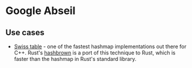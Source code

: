 # Google Abseil

## Use cases

- [Swiss table](https://abseil.io/blog/20180927-swisstables) - one of the fastest hashmap implementations out there for C++. Rust's [hashbrown](https://github.com/rust-lang/hashbrown) is a port of this technique to Rust, which is faster than the hashmap in Rust's standard library.
